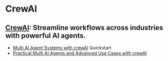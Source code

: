 # **CrewAI**

## [CrewAI](https://www.crewai.com/): Streamline workflows across industries with powerful AI agents. 
- [Multi AI Agent Systems with crewAI](https://learn.deeplearning.ai/courses/multi-ai-agent-systems-with-crewai/) Quickstart
- [Practical Multi AI Agents and Advanced Use Cases with crewAI](https://learn.deeplearning.ai/courses/practical-multi-ai-agents-and-advanced-use-cases-with-crewai/)
